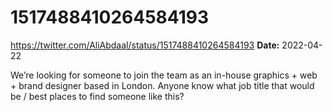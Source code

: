 # 1517488410264584193
https://twitter.com/AliAbdaal/status/1517488410264584193
**Date:** 2022-04-22

We’re looking for someone to join the team as an in-house graphics + web + brand designer based in London. Anyone know what job title that would be / best places to find someone like this?
